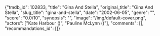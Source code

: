 {"tmdb_id": 102833, "title": "Gina And Stella", "original_title": "Gina And Stella", "slug_title": "gina-and-stella", "date": "2002-06-05", "genre": "", "score": "0.0/10", "synopsis": "", "image": "/img/default-cover.png", "actors": ["Kate Harbour ()", "Pauline McLynn ()"], "comments": [], "recommandations_id": []}